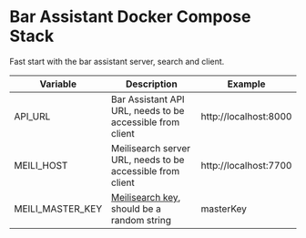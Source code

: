 # Bar Assistant Docker Compose Stack

Fast start with the bar assistant server, search and client.

| Variable | Description | Example |
| - | - | - |
| API_URL | Bar Assistant API URL, needs to be accessible from client | http://localhost:8000 |
| MEILI_HOST | Meilisearch server URL, needs to be accessible from client | http://localhost:7700 |
| MEILI_MASTER_KEY | [Meilisearch key](https://docs.meilisearch.com/learn/security/master_api_keys.html), should be a random string | masterKey |
